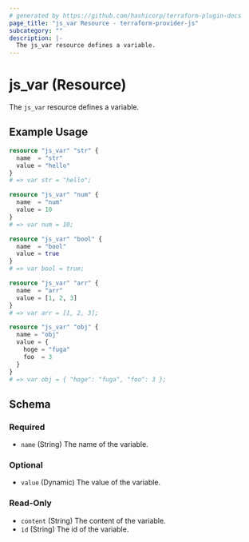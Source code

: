 ```yaml
---
# generated by https://github.com/hashicorp/terraform-plugin-docs
page_title: "js_var Resource - terraform-provider-js"
subcategory: ""
description: |-
  The js_var resource defines a variable.
---
```


# js_var (Resource)

The `js_var` resource defines a variable.

## Example Usage

```terraform
resource "js_var" "str" {
  name  = "str"
  value = "hello"
}
# => var str = "hello";

resource "js_var" "num" {
  name  = "num"
  value = 10
}
# => var num = 10;

resource "js_var" "bool" {
  name  = "bool"
  value = true
}
# => var bool = true;

resource "js_var" "arr" {
  name  = "arr"
  value = [1, 2, 3]
}
# => var arr = [1, 2, 3];

resource "js_var" "obj" {
  name = "obj"
  value = {
    hoge = "fuga"
    foo  = 3
  }
}
# => var obj = { "hoge": "fuga", "foo": 3 };
```

<!-- schema generated by tfplugindocs -->
## Schema

### Required

- `name` (String) The name of the variable.

### Optional

- `value` (Dynamic) The value of the variable.

### Read-Only

- `content` (String) The content of the variable.
- `id` (String) The id of the variable.
